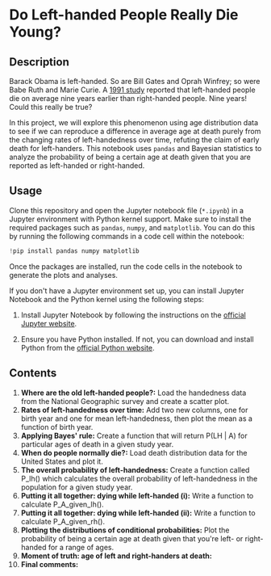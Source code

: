 # Do Left-handed People Really Die Young?
## Description
Barack Obama is left-handed. So are Bill Gates and Oprah Winfrey; so were Babe Ruth and Marie Curie. A [1991 study](https://www.nejm.org/doi/full/10.1056/NEJM199104043241418) reported that left-handed people die on average nine years earlier than right-handed people. Nine years! Could this really be true?

In this project, we will explore this phenomenon using age distribution data to see if we can reproduce a difference in average age at death purely from the changing rates of left-handedness over time, refuting the claim of early death for left-handers. This notebook uses `pandas` and Bayesian statistics to analyze the probability of being a certain age at death given that you are reported as left-handed or right-handed.
## Usage
Clone this repository and open the Jupyter notebook file (`*.ipynb`) in a Jupyter environment with Python kernel support. Make sure to install the required packages such as `pandas`, `numpy`, and `matplotlib`. You can do this by running the following commands in a code cell within the notebook:
```python
!pip install pandas numpy matplotlib 
```
Once the packages are installed, run the code cells in the notebook to generate the plots and analyses.

If you don't have a Jupyter environment set up, you can install Jupyter Notebook and the Python kernel using the following steps:

1. Install Jupyter Notebook by following the instructions on the [official Jupyter website](https://jupyter.org/install).

2. Ensure you have Python installed. If not, you can download and install Python from the [official Python website](https://www.python.org/downloads/).
## Contents
1. **Where are the old left-handed people?:** Load the handedness data from the National Geographic survey and create a scatter plot.
2. **Rates of left-handedness over time:** Add two new columns, one for birth year and one for mean left-handedness, then plot the mean as a function of birth year.
3. **Applying Bayes' rule:** Create a function that will return P(LH | A) for particular ages of death in a given study year.
4. **When do people normally die?:** Load death distribution data for the United States and plot it.
5. **The overall probability of left-handedness:** Create a function called P_lh() which calculates the overall probability of left-handedness in the population for a given study year.
6. **Putting it all together: dying while left-handed (i):** Write a function to calculate P_A_given_lh().
7. **Putting it all together: dying while left-handed (ii):** Write a function to calculate P_A_given_rh().
8. **Plotting the distributions of conditional probabilities:** Plot the probability of being a certain age at death given that you're left- or right-handed for a range of ages.
9. **Moment of truth: age of left and right-handers at death:**
10. **Final comments:**
